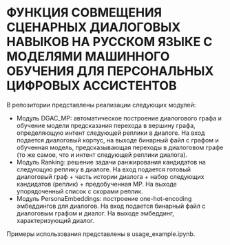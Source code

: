 # ФУНКЦИЯ СОВМЕЩЕНИЯ СЦЕНАРНЫХ ДИАЛОГОВЫХ НАВЫКОВ НА РУССКОМ ЯЗЫКЕ С МОДЕЛЯМИ МАШИННОГО ОБУЧЕНИЯ ДЛЯ ПЕРСОНАЛЬНЫХ ЦИФРОВЫХ АССИСТЕНТОВ

В репозитории представлены реализации следующих модулей:
- Модуль DGAC_MP: автоматическое построение диалогового графа и обучение модели предсказания перехода в вершину графа, определяющую интент следующей реплики в диалоге. На вход подается диалоговый корпус, на выходе бинарный файл с графом и обученная модель, предсказывающая переходы в диалоговом графе (то же самое, что и интент следующей реплики диалога).
- Модуль Ranking: решение задачи ранжирования кандидатов на следующую реплику в диалоге. На вход подается готовый диалоговый граф + часть истории диалога + набор следующих кандидатов (реплик) + предобученная MP. На выходе упорядоченный список с скорами реплик.
- Модуль PersonaEmbeddings: построение one-hot-encoding эмбеддингов для диалогов. На вход подается бинарный файл с диалоговым графом и диалог. На выходе эмбеддинг, характеризующий диалог.

Примеры использования представлены в usage_example.ipynb.
